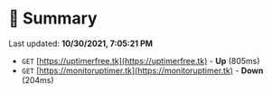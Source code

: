 # 📖 Summary
Last updated: **10/30/2021, 7:05:21 PM**

- `GET` [https://uptimerfree.tk](https://uptimerfree.tk) - **Up** (805ms)
- `GET` [https://monitoruptimer.tk](https://monitoruptimer.tk) - **Down** (204ms)
